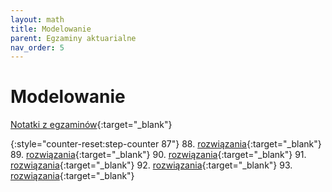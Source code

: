 ```yaml
---
layout: math
title: Modelowanie
parent: Egzaminy aktuarialne
nav_order: 5
---
```


# Modelowanie

[Notatki z egzaminów](../modelowanie/notatki.html){:target="_blank"}

{:style="counter-reset:step-counter 87"}
88. [rozwiązania](pdfs_modelowanie/Egzamin_088.pdf){:target="_blank"}
89. [rozwiązania](pdfs_modelowanie/Egzamin_089.pdf){:target="_blank"}
90. [rozwiązania](pdfs_modelowanie/Egzamin_090.pdf){:target="_blank"}
91. [rozwiązania](pdfs_modelowanie/Egzamin_091.pdf){:target="_blank"}
92. [rozwiązania](pdfs_modelowanie/Egzamin_092.pdf){:target="_blank"}
93. [rozwiązania](pdfs_modelowanie/Egzamin_093.pdf){:target="_blank"}